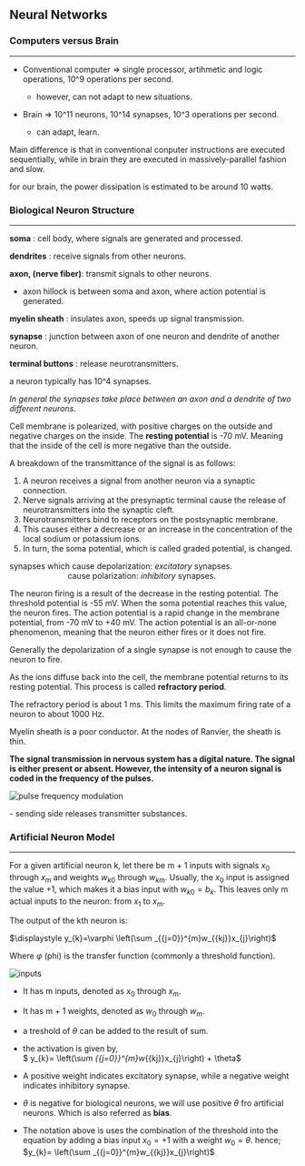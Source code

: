 ## Neural Networks ##

### Computers versus Brain ###
----
 * Conventional computer => single processor, artihmetic and logic operations, 10^9 operations per second.
     - however, can not adapt to new situations.


 * Brain => 10^11 neurons, 10^14 synapses, 10^3 operations per second.
     - can adapt, learn. 

 Main difference is that in conventional conputer instructions are executed sequentially, while in brain they are executed in massively-parallel fashion and slow.

for our brain, the power dissipation is estimated to be around 10 watts.

### Biological Neuron Structure ### 
-----

**soma** : cell body, where signals are generated and processed.

**dendrites** : receive signals from other neurons.

**axon, (nerve fiber)**: transmit signals to other neurons.
 - axon hillock is between soma and axon, where action potential is generated.

**myelin sheath** : insulates axon, speeds up signal transmission.

**synapse** : junction between axon of one neuron and dendrite of another neuron.

**terminal buttons** : release neurotransmitters.

a neuron typically has 10^4 synapses.

*In general the synapses take place between an axon and a dendrite of two different neurons.*

Cell membrane is polearized, with positive charges on the outside and negative charges on the inside. The **resting potential** is -70 mV. Meaning that the inside of the cell is more negative than the outside.

A breakdown of the transmittance of the signal is as follows:
1. A neuron receives a signal from another neuron via a synaptic connection.
2. Nerve signals arriving at the presynaptic terminal cause the release of neurotransmitters into the synaptic cleft.
3. Neurotransmitters bind to receptors on the postsynaptic membrane.
4. This causes either a decrease or an increase in the concentration of the local sodium or potassium ions.
5. In turn, the soma potential, which is called graded potential, is changed.

synapses which cause depolarization: *excitatory* synapses.  
&nbsp; &nbsp; &nbsp; &nbsp; &nbsp; &nbsp; &nbsp; &nbsp; &nbsp; &nbsp; &nbsp; &nbsp; &nbsp; cause polarization: *inhibitory* synapses.

The neuron firing is a result of the decrease in the resting potential. The threshold potential is -55 mV. When the soma potential reaches this value, the neuron fires. The action potential is a rapid change in the membrane potential, from -70 mV to +40 mV. The action potential is an all-or-none phenomenon, meaning that the neuron either fires or it does not fire.

Generally the depolarization of a single synapse is not enough to cause the neuron to fire.

As the ions diffuse back into the cell, the membrane potential returns to its resting potential. This process is called **refractory period**.

The refractory period is about 1 ms. This limits the maximum firing rate of a neuron to about 1000 Hz.

Myelin sheath is a poor conductor. At the nodes of Ranvier, the sheath is thin.

**The signal transmission in nervous system has a digital nature. The signal is either present or absent. However, the intensity of a neuron signal is coded in the frequency of the pulses.**

![pulse frequency modulation](https://upload.wikimedia.org/wikipedia/commons/b/b4/NeuralMassSimulation.png)

 \- sending side releases transmitter substances.

### Artificial Neuron Model ###
-----
For a given artificial neuron k, let there be m + 1 inputs with signals $x_0$ through $x_m$ and weights $w_{k0}$ through $w_{km}$. Usually, the $x_0$ input is assigned the value +1, which makes it a bias input with $w_{k0} = b_k$. This leaves only m actual inputs to the neuron: from $x_1$ to $x_m$.

The output of the kth neuron is:

$\displaystyle y_{k}=\varphi \left(\sum _{{j=0}}^{m}w_{{kj}}x_{j}\right)$


Where 
$\varphi$  (phi) is the transfer function (commonly a threshold function).

![inputs](https://upload.wikimedia.org/wikipedia/commons/b/b0/Artificial_neuron.png)

 * It has m inputs, denoted as $x_0$ through $x_m$.
 * It has m + 1 weights, denoted as $w_0$ through $w_m$.
 * a treshold of $\theta$ can be added to the result of sum.
 * the activation is given by,  
    $ y_{k}= \left(\sum _{{j=0}}^{m}w_{{kj}}x_{j}\right) + \theta$
 * A positive weight indicates excitatory synapse, while a negative weight indicates inhibitory synapse.

 * $\theta$ is negative for biological neurons, we will use positive $\theta$ fro artificial neurons. Which is also referred as **bias**.

 * The notation above is uses the combination of the threshold into the equation by adding a bias input $x_0 = +1$ with a weight $w_0 = \theta$. hence;  
    $y_{k}= \left(\sum _{{j=0}}^{m}w_{{kj}}x_{j}\right)$



